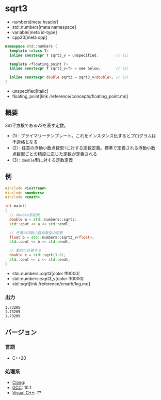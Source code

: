 # sqrt3
* numbers[meta header]
* std::numbers[meta namespace]
* variable[meta id-type]
* cpp20[meta cpp]

```cpp
namespace std::numbers {
  template <class T>
  inline constexpr T sqrt3_v = unspecified;        // (1)

  template <floating_point T>
  inline constexpr T sqrt3_v<T> = see below;       // (2)

  inline constexpr double sqrt3 = sqrt3_v<double>; // (3)
}
```
* unspecified[italic]
* floating_point[link /reference/concepts/floating_point.md]

## 概要
3の平方根である√3を表す定数。

- (1) : プライマリーテンプレート。これをインスタンス化するとプログラムは不適格となる
- (2) : 任意の浮動小数点数型`T`に対する定数定義。標準で定義される浮動小数点数型ごとの精度に応じた定数が定義される
- (3) : `double`型に対する定数定義


## 例
```cpp example
#include <iostream>
#include <numbers>
#include <cmath>

int main()
{
  // double型定数
  double a = std::numbers::sqrt3;
  std::cout << a << std::endl;

  // 任意の浮動小数点数型の定数
  float b = std::numbers::sqrt3_v<float>;
  std::cout << b << std::endl;

  // 動的に計算する
  double c = std::sqrt(3.0);
  std::cout << c << std::endl;
}
```
* std::numbers::sqrt3[color ff0000]
* std::numbers::sqrt3_v[color ff0000]
* std::sqrt[link /reference/cmath/log.md]

### 出力
```
1.73205
1.73205
1.73205
```

## バージョン
### 言語
- C++20

### 処理系
- [Clang](/implementation.md#clang):
- [GCC](/implementation.md#gcc): 10.1
- [Visual C++](/implementation.md#visual_cpp): ??
